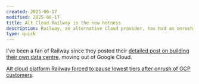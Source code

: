 ```yaml
---
created: 2025-06-17
modified: 2025-06-17
title: Alt Cloud Railway is the new hotness
description: Railway, an alternative cloud provider, has had an onrush of new customers after a recent Google Cloud outage.
type: quick
---
```


I've been a fan of Railway since they posted their [detailed post on building their own data centre](https://blog.railway.com/p/data-center-build-part-one), moving out of Google Cloud.

[Alt cloud platform Railway forced to pause lowest tiers after onrush of GCP customers](https://www.theregister.com/2025/06/16/railway_pauses_lowest_tiers/).
